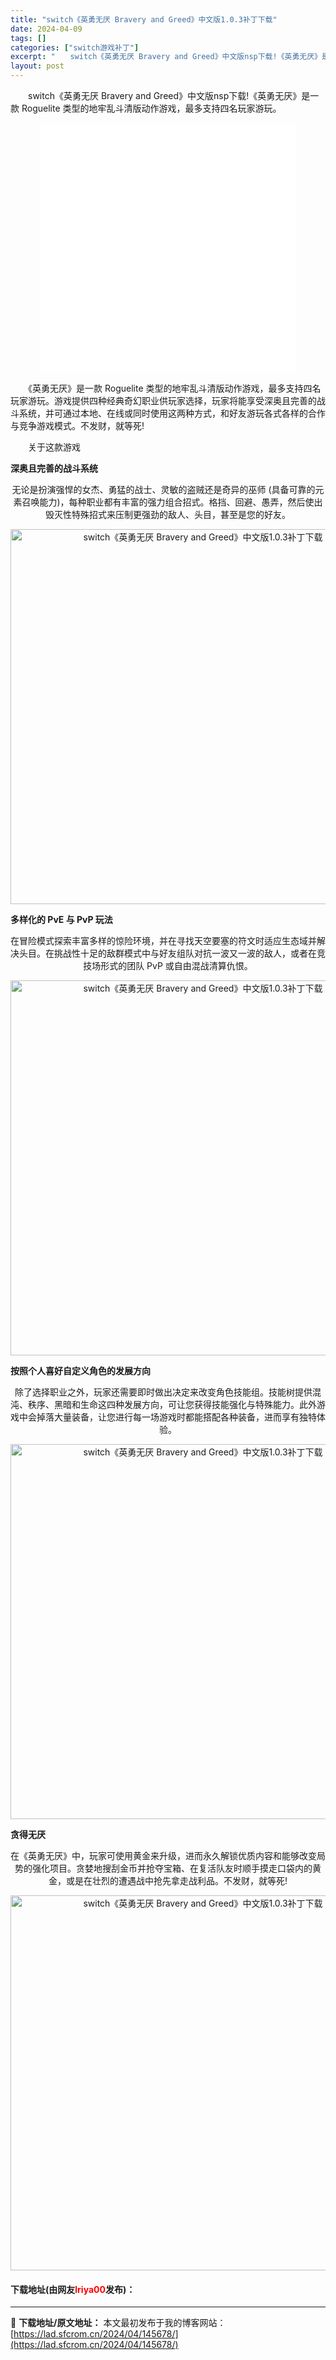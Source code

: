 ```yaml
---
title: "switch《英勇无厌 Bravery and Greed》中文版1.0.3补丁下载"
date: 2024-04-09
tags: []
categories: ["switch游戏补丁"]
excerpt: "　　switch《英勇无厌 Bravery and Greed》中文版nsp下载!《英勇无厌》是一款 Roguelite 类型的地牢乱斗清版动作游戏，最多支持四名玩家游玩。 　　《英勇无厌》是一款 Roguelite 类型的地牢乱斗清版动作游戏，最多支持四名玩家游玩。游戏提供四种经典奇幻职业供玩家选&hellip;"
layout: post
---
```


 <p>　　switch《英勇无厌 Bravery and Greed》中文版nsp下载!《英勇无厌》是一款 Roguelite 类型的地牢乱斗清版动作游戏，最多支持四名玩家游玩。</p> <p style="text-align: center;"><iframe allowfullscreen="true" border="0" frameborder="0" framespacing="0" height="400" scrolling="no" src="//player.bilibili.com/player.html?aid=728706859&amp;bvid=BV1bS4y1E7hP&amp;cid=778985872&amp;page=1" width="410"></iframe></p> <p>　　《英勇无厌》是一款 Roguelite 类型的地牢乱斗清版动作游戏，最多支持四名玩家游玩。游戏提供四种经典奇幻职业供玩家选择，玩家将能享受深奥且完善的战斗系统，并可通过本地、在线或同时使用这两种方式，和好友游玩各式各样的合作与竞争游戏模式。不发财，就等死!</p> <p>　　关于这款游戏</p> <p><strong>深奥且完善的战斗系统</strong></p> <p align="center">无论是扮演强悍的女杰、勇猛的战士、灵敏的盗贼还是奇异的巫师 (具备可靠的元素召唤能力)，每种职业都有丰富的强力组合招式。格挡、回避、愚弄，然后使出毁灭性特殊招式来压制更强劲的敌人、头目，甚至是您的好友。</p> <p align="center"><img align="" border="0" src="https://lad.sfcrom.cn/wp-content/uploads/2024/04/20240409_661549936762f.gif" width="600" alt="switch《英勇无厌 Bravery and Greed》中文版1.0.3补丁下载" /></p> <p><strong>多样化的 PvE 与 PvP 玩法</strong></p> <p align="center">在冒险模式探索丰富多样的惊险环境，并在寻找天空要塞的符文时适应生态域并解决头目。在挑战性十足的敌群模式中与好友组队对抗一波又一波的敌人，或者在竞技场形式的团队 PvP 或自由混战清算仇恨。</p> <p align="center"><img align="" border="0" src="https://lad.sfcrom.cn/wp-content/uploads/2024/04/20240409_661549999bf2d.gif" width="600" alt="switch《英勇无厌 Bravery and Greed》中文版1.0.3补丁下载" /></p> <p><strong>按照个人喜好自定义角色的发展方向</strong></p> <p align="center">除了选择职业之外，玩家还需要即时做出决定来改变角色技能组。技能树提供混沌、秩序、黑暗和生命这四种发展方向，可让您获得技能强化与特殊能力。此外游戏中会掉落大量装备，让您进行每一场游戏时都能搭配各种装备，进而享有独特体验。</p> <p align="center"><img align="" border="0" src="https://lad.sfcrom.cn/wp-content/uploads/2024/04/20240409_6615499ca5e9d.gif" width="600" alt="switch《英勇无厌 Bravery and Greed》中文版1.0.3补丁下载" /></p> <p><strong>贪得无厌</strong></p> <p align="center">在《英勇无厌》中，玩家可使用黄金来升级，进而永久解锁优质内容和能够改变局势的强化项目。贪婪地搜刮金币并抢夺宝箱、在复活队友时顺手摸走口袋内的黄金，或是在壮烈的遭遇战中抢先拿走战利品。不发财，就等死!</p> <p align="center"><img align="" border="0" src="https://lad.sfcrom.cn/wp-content/uploads/2024/04/20240409_661549a3ac9cf.gif" width="600" alt="switch《英勇无厌 Bravery and Greed》中文版1.0.3补丁下载" /></p> <p><h4>下载地址(由网友<font color="red">lriya00</font>发布)：</h4></p> 

---
📖 **下载地址/原文地址：** 本文最初发布于我的博客网站：[https://lad.sfcrom.cn/2024/04/145678/](https://lad.sfcrom.cn/2024/04/145678/)

